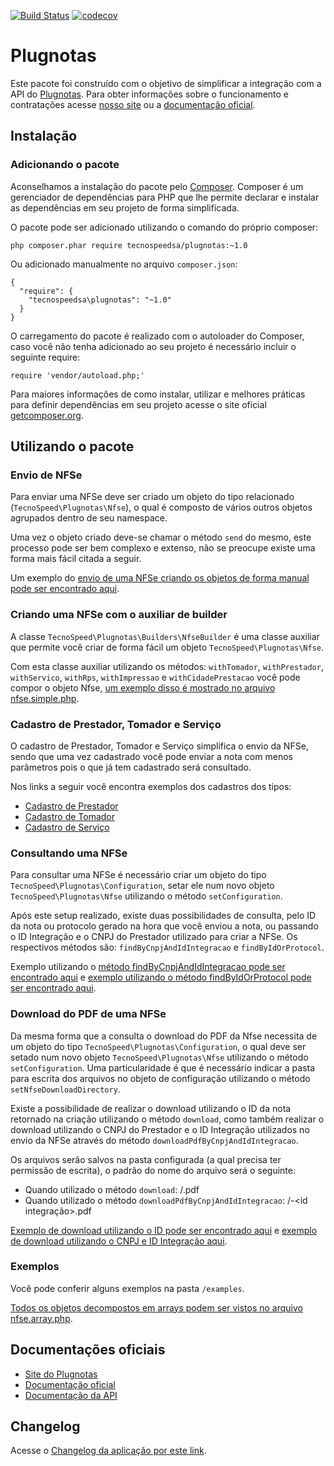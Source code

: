 [![Build Status](https://travis-ci.org/tecnospeed/plugnotas-php.svg?branch=master)](https://travis-ci.org/tecnospeed/plugnotas-php) [![codecov](https://codecov.io/gh/tecnospeed/plugnotas-php/branch/master/graph/badge.svg)](https://codecov.io/gh/tecnospeed/plugnotas-php)
# Plugnotas

Este pacote foi construído com o objetivo de simplificar a integração com a API do [Plugnotas](https://plugnotas.com.br).
Para obter informações sobre o funcionamento e contratações acesse [nosso site](https://plugnotas.com.br) ou a [documentação oficial](https://atendimento.tecnospeed.com.br/hc/pt-br/categories/360001354313-Plugnotas).

## Instalação

### Adicionando o pacote

Aconselhamos a instalação do pacote pelo [Composer](https://getcomposer.org). Composer é um gerenciador de dependências para PHP que lhe permite declarar e instalar as dependências em seu projeto de forma simplificada.

O pacote pode ser adicionado utilizando o comando do próprio composer:

```
php composer.phar require tecnospeedsa/plugnotas:~1.0
```

Ou adicionado manualmente no arquivo `composer.json`:

```
{
  "require": {
    "tecnospeedsa\plugnotas": "~1.0"
  }
}
```

O carregamento do pacote é realizado com o autoloader do Composer, caso você não tenha adicionado ao seu projeto é necessário incluir o seguinte require:

```
require 'vendor/autoload.php;'
```

Para maiores informações de como instalar, utilizar e melhores práticas para definir dependências em seu projeto acesse o site oficial [getcomposer.org](https://getcomposer.org).

## Utilizando o pacote

### Envio de NFSe

Para enviar uma NFSe deve ser criado um objeto do tipo relacionado (`TecnoSpeed\Plugnotas\Nfse`), o qual é composto de vários outros objetos agrupados dentro de seu namespace.

Uma vez o objeto criado deve-se chamar o método `send` do mesmo, este processo pode ser bem complexo e extenso, não se preocupe existe uma forma mais fácil citada a seguir.

Um exemplo do [envio de uma NFSe criando os objetos de forma manual pode ser encontrado aqui](https://github.com/tecnospeed/plugnotas-php/blob/master/examples/nfse.full.php).

### Criando uma NFSe com o auxiliar de builder

A classe `TecnoSpeed\Plugnotas\Builders\NfseBuilder` é uma classe auxiliar que permite você criar de forma fácil um objeto `TecnoSpeed\Plugnotas\Nfse`.

Com esta classe auxiliar utilizando os métodos: `withTomador`, `withPrestador`, `withServico`, `withRps`, `withImpressao` e `withCidadePrestacao` você pode compor o objeto Nfse, [um exemplo disso é mostrado no arquivo nfse.simple.php](https://github.com/tecnospeed/plugnotas-php/blob/master/examples/nfse.simple.php).


### Cadastro de Prestador, Tomador e Serviço

O cadastro de Prestador, Tomador e Serviço simplifica o envio da NFSe, sendo que uma vez cadastrado você pode enviar a nota com menos parâmetros pois o que já tem cadastrado será consultado.

Nos links a seguir você encontra exemplos dos cadastros dos tipos:

* [Cadastro de Prestador](https://github.com/tecnospeed/plugnotas-php/blob/master/examples/nfse.prestador.create.php)
* [Cadastro de Tomador](https://github.com/tecnospeed/plugnotas-php/blob/master/examples/nfse.tomador.create.php)
* [Cadastro de Serviço](https://github.com/tecnospeed/plugnotas-php/blob/master/examples/nfse.servico.create.php)

### Consultando uma NFSe

Para consultar uma NFSe é necessário criar um objeto do tipo `TecnoSpeed\Plugnotas\Configuration`, setar ele num novo objeto `TecnoSpeed\Plugnotas\Nfse` utilizando o método `setConfiguration`.

Após este setup realizado, existe duas possibilidades de consulta, pelo ID da nota ou protocolo gerado na hora que você enviou a nota, ou passando o ID Integração e o CNPJ do Prestador utilizado para criar a NFSe. Os respectivos métodos são: `findByCnpjAndIdIntegracao` e `findByIdOrProtocol`.

Exemplo utilizando o [método findByCnpjAndIdIntegracao pode ser encontrado aqui](https://github.com/tecnospeed/plugnotas-php/blob/master/examples/nfse.consulta.cnpjId.php) e [exemplo utilizando o método findByIdOrProtocol pode ser encontrado aqui](https://github.com/tecnospeed/plugnotas-php/blob/master/examples/nfse.consulta.cnpjId.php).

### Download do PDF de uma NFSe

Da mesma forma que a consulta o download do PDF da Nfse necessita de um objeto do tipo `TecnoSpeed\Plugnotas\Configuration`, o qual deve ser setado num novo objeto `TecnoSpeed\Plugnotas\Nfse` utilizando o método `setConfiguration`.
Uma particularidade é que é necessário indicar a pasta para escrita dos arquivos no objeto de configuração utilizando o método `setNfseDownloadDirectory`.

Existe a possibilidade de realizar o download utilizando o ID da nota retornado na criação utilizando o método `download`, como também realizar o download utilizando o CNPJ do Prestador e o ID Integração utilizados no envio da NFSe através do método `downloadPdfByCnpjAndIdIntegracao`.

Os arquivos serão salvos na pasta configurada (a qual precisa ter permissão de escrita), o padrão do nome do arquivo será o seguinte:

* Quando utilizado o método `download`: <pasta informada>/<id>.pdf
* Quando utilizado o método `downloadPdfByCnpjAndIdIntegracao`: <pasta informada>/<cnpj>-<id integração>.pdf

[Exemplo de download utilizando o ID pode ser encontrado aqui](https://github.com/tecnospeed/plugnotas-php/blob/master/examples/nfse.download.php) e [exemplo de download utilizando o CNPJ e ID Integração aqui](https://github.com/tecnospeed/plugnotas-php/blob/master/examples/nfse.download.cnpjId.php).

### Exemplos

Você pode conferir alguns exemplos na pasta `/examples`.

[Todos os objetos decompostos em arrays podem ser vistos no arquivo nfse.array.php](https://github.com/tecnospeed/plugnotas-php/blob/master/examples/nfse.array.php).

## Documentações oficiais
- [Site do Plugnotas](https://plugnotas.com.br/)
- [Documentação oficial](https://atendimento.tecnospeed.com.br/hc/pt-br/categories/360001354313-Plugnotas)
- [Documentação da API](https://docs.plugnotas.com.br/)

## Changelog
Acesse o [Changelog da aplicação por este link](https://github.com/tecnospeed/plugnotas-php/blob/master/CHANGELOG.md).
